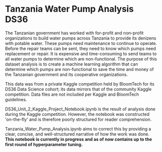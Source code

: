 # Tanzania Water Pump Analysis DS36

The Tanzanian government has worked with for-profit and non-profit organizations to build water pumps across Tanzania to provide its denizens with potable water. These pumps need maintenance to continue to operate. Before the repair teams can be sent, they need to know which pumps need replacement or repair. It is expensive and time-consuming to send teams to all water pumps to determine which are non-functional. The purpose of this dataset analysis is to create a machine learning algorithm that can determine which pumps are non-functional to save the time and money of the Tanzanian government and its cooperative organizations.

This data was from a private Kaggle competition held by BloomTech for its DS36 Data Science cohort; its data mirrors that of the community Kaggle competition. Data files are not included per Kaggle and BloomTech guidelines.

DS36_Unit_2_Kaggle_Project_Notebook.ipynb is the result of analysis done during the Kaggle competition. However, the notebook was constructed 'on-the-fly' and is therefore poorly structured for reader comprehension.

Tanzania_Water_Pump_Analysis.ipynb aims to correct this by providing a clear, concise, and well-structured narrative of how the work was done. **This notebook is currently in progress and as of now contains up to the first round of hyperparameter tuning.**